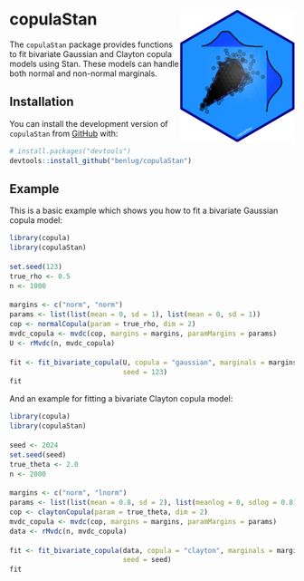 # copulaStan [<img src="man/figures/copulaStan_hex.png" align="right" width="40%" height="40%" alt="copulaStan Logo"/>]([https://github.com/benlug/copulaStan/blob/main/man/figures/copulaStan_hex.png](https://benlug.github.io/copulaStan/))

The `copulaStan` package provides functions to fit bivariate Gaussian and Clayton copula models using Stan. These models can handle both normal and non-normal marginals. 

## Installation

You can install the development version of `copulaStan` from [GitHub](https://github.com/benlug/copulaStan) with:

```r
# install.packages("devtools")
devtools::install_github("benlug/copulaStan")
```

## Example

This is a basic example which shows you how to fit a bivariate Gaussian copula model:

```r
library(copula)
library(copulaStan)

set.seed(123)
true_rho <- 0.5
n <- 1000

margins <- c("norm", "norm")
params <- list(list(mean = 0, sd = 1), list(mean = 0, sd = 1))
cop <- normalCopula(param = true_rho, dim = 2)
mvdc_copula <- mvdc(cop, margins = margins, paramMargins = params)
U <- rMvdc(n, mvdc_copula)

fit <- fit_bivariate_copula(U, copula = "gaussian", marginals = margins, 
                            seed = 123)
fit
```

And an example for fitting a bivariate Clayton copula model:

```r
library(copula)
library(copulaStan)

seed <- 2024
set.seed(seed)
true_theta <- 2.0
n <- 2000  

margins <- c("norm", "lnorm")
params <- list(list(mean = 0.8, sd = 2), list(meanlog = 0, sdlog = 0.8))
cop <- claytonCopula(param = true_theta, dim = 2)
mvdc_copula <- mvdc(cop, margins = margins, paramMargins = params)
data <- rMvdc(n, mvdc_copula)

fit <- fit_bivariate_copula(data, copula = "clayton", marginals = margins,
                            seed = seed)
fit
```
